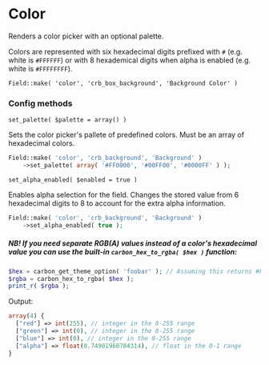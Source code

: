 # Color

Renders a color picker with an optional palette.

Colors are represented with six hexadecimal digits prefixed with `#` (e.g. white is `#FFFFFF`) or with 8 hexademical digits when alpha is enabled (e.g. white is `#FFFFFFFF`).

`Field::make( 'color', 'crb_box_background', 'Background Color' )`

### Config methods

`set_palette( $palette = array() )`

Sets the color picker's pallete of predefined colors. Must be an array of hexadecimal colors.

```php
Field::make( 'color', 'crb_background', 'Background' )
    ->set_palette( array( '#FF0000', '#00FF00', '#0000FF' ) );
```

`set_alpha_enabled( $enabled = true )`

Enables alpha selection for the field. Changes the stored value from 6 hexadecimal digits to 8 to account for the extra alpha information.

```php
Field::make( 'color', 'crb_background', 'Background' )
    ->set_alpha_enabled( true );
```

##### NB! If you need separate RGB(A) values instead of a color's hexadecimal value you can use the built-in `carbon_hex_to_rgba( $hex )` function:

```php
$hex = carbon_get_theme_option( 'foobar' ); // Assuming this returns #FF0000BF
$rgba = carbon_hex_to_rgba( $hex );
print_r( $rgba );
```

Output:
```php
array(4) {
  ["red"] => int(255), // integer in the 0-255 range
  ["green"] => int(0), // integer in the 0-255 range
  ["blue"] => int(0), // integer in the 0-255 range
  ["alpha"] => float(0.74901960784314), // float in the 0-1 range
}
```
